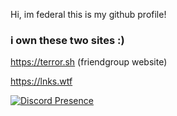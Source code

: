 Hi, im federal this is my github profile!



<h3>i own these two sites :) </h3>

https://terror.sh (friendgroup website)

https://lnks.wtf 







[![Discord Presence](https://lanyard.cnrad.dev/api/813619140031414322)](https://discord.com/users/813619140031414322)
